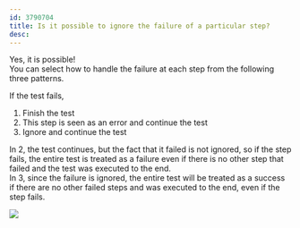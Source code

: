 ```yaml
---
id: 3790704
title: Is it possible to ignore the failure of a particular step?
desc:
---
```


Yes, it is possible! <br>You can select how to handle the failure at each step from the following three patterns.

If the test fails,

1. Finish the test
2. This step is seen as an error and continue the test
3. Ignore and continue the test

In 2, the test continues, but the fact that it failed is not ignored, so if the step fails, the entire test is treated as a failure even if there is no other step that failed and the test was executed to the end. <br>In 3, since the failure is ignored, the entire test will be treated as a success if there are no other failed steps and was executed to the end, even if the step fails.

![](https://downloads.intercomcdn.com/i/o/194779842/c6be4b27d2ae48fb5ab599d3/%E3%82%B9%E3%82%AF%E3%83%AA%E3%83%BC%E3%83%B3%E3%82%B7%E3%83%A7%E3%83%83%E3%83%88+2020-03-18+13.01.27.png)
